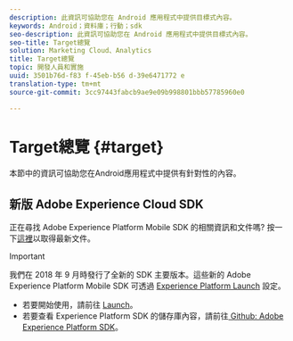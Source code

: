```yaml
---
description: 此資訊可協助您在 Android 應用程式中提供目標式內容。
keywords: Android；資料庫；行動；sdk
seo-description: 此資訊可協助您在 Android 應用程式中提供目標式內容。
seo-title: Target總覽
solution: Marketing Cloud、Analytics
title: Target總覽
topic: 開發人員和實施
uuid: 3501b76d-f83 f-45eb-b56 d-39e6471772 e
translation-type: tm+mt
source-git-commit: 3cc97443fabcb9ae9e09b998801bbb57785960e0

---
```



# Target總覽 {#target}

本節中的資訊可協助您在Android應用程式中提供有針對性的內容。

## 新版 Adobe Experience Cloud SDK

正在尋找 Adobe Experience Platform Mobile SDK 的相關資訊和文件嗎? 按一下[這裡](https://aep-sdks.gitbook.io/docs/)以取得最新文件。

>[!IMPORTANT]
>
>我們在 2018 年 9 月時發行了全新的 SDK 主要版本。這些新的 Adobe Experience Platform Mobile SDK 可透過 [Experience Platform Launch](https://www.adobe.com/experience-platform/launch.html) 設定。

* 若要開始使用，請前往 [Launch](https://launch.adobe.com/)。
* 若要查看 Experience Platform SDK 的儲存庫內容，請前往[ Github: Adobe Experience Platform SDK](https://github.com/Adobe-Marketing-Cloud/acp-sdks)。